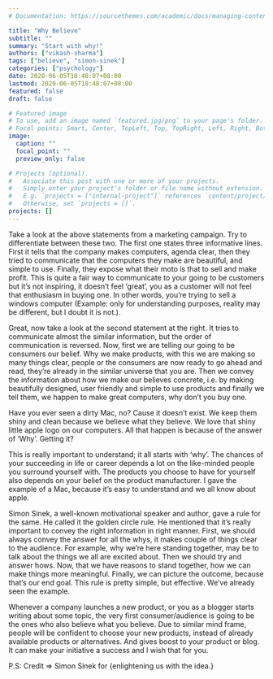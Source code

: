 ```yaml
---
# Documentation: https://sourcethemes.com/academic/docs/managing-content/

title: "Why Believe"
subtitle: ""
summary: "Start with why!"
authors: ["vikash-sharma"]
tags: ["believe", "simon-sinek"]
categories: ["psychology"]
date: 2020-06-05T18:48:07+08:00
lastmod: 2020-06-05T18:48:07+08:00
featured: false
draft: false

# Featured image
# To use, add an image named `featured.jpg/png` to your page's folder.
# Focal points: Smart, Center, TopLeft, Top, TopRight, Left, Right, BottomLeft, Bottom, BottomRight.
image:
  caption: ""
  focal_point: ""
  preview_only: false

# Projects (optional).
#   Associate this post with one or more of your projects.
#   Simply enter your project's folder or file name without extension.
#   E.g. `projects = ["internal-project"]` references `content/project/deep-learning/index.md`.
#   Otherwise, set `projects = []`.
projects: []
---
```


Take a look at the above statements from a marketing campaign. Try to differentiate between these two. The first one states three informative lines. First it tells that the company makes computers, agenda clear, then they tried to communicate that the computers they make are beautiful, and simple to use. Finally, they expose what their moto is that to sell and make profit. This is quite a fair way to communicate to your going to be customers but it’s not inspiring, it doesn’t feel ‘great’, you as a customer will not feel that enthusiasm in buying one. In other words, you’re trying to sell a windows computer (Example: only for understanding purposes, reality may be different, but I doubt it is not.).

Great, now take a look at the second statement at the right. It tries to communicate almost the similar information, but the order of communication is reversed. Now, first we are telling our going to be consumers our belief. Why we make products, with this we are making so many things clear, people or the consumers are now ready to go ahead and read, they’re already in the similar universe that you are. Then we convey the information about how we make our believes concrete, i.e. by making beautifully designed, user friendly and simple to use products and finally we tell them, we happen to make great computers, why don’t you buy one.

Have you ever seen a dirty Mac, no? Cause it doesn’t exist. We keep them shiny and clean because we believe what they believe. We love that shiny little apple logo on our computers. All that happen is because of the answer of ‘Why’. Getting it?

This is really important to understand; it all starts with ‘why’. The chances of your succeeding in life or career depends a lot on the like-minded people you surround yourself with. The products you choose to have for yourself also depends on your belief on the product manufacturer. I gave the example of a Mac, because it’s easy to understand and we all know about apple.

Simon Sinek, a well-known motivational speaker and author, gave a rule for the same. He called it the golden circle rule. He mentioned that it’s really important to convey the right information in right manner. First, we should always convey the answer for all the whys, it makes couple of things clear to the audience. For example, why we’re here standing together, may be to talk about the things we all are excited about. Then we should try and answer hows. Now, that we have reasons to stand together, how we can make things more meaningful. Finally, we can picture the outcome, because that’s our end goal. This rule is pretty simple, but effective. We’ve already seen the example.

Whenever a company launches a new product, or you as a blogger starts writing about some topic, the very first consumer/audience is going to be the ones who also believe what you believe. Due to similar mind frame, people will be confident to choose your new products, instead of already available products or alternatives. And gives boost to your product or blog. It can make your initiative a success and I wish that for you.

P.S: Credit => Simon Sinek for {enlightening us with the idea.}
